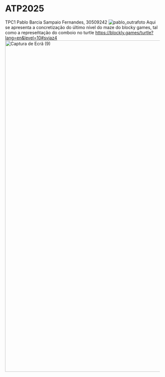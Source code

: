 # ATP2025
TPC1
Pablo Barcia Sampaio Fernandes, 30509242 
![pablo_outrafoto](https://github.com/user-attachments/assets/98bf75d7-eada-4a7a-8958-009f67abd7e7)
Aqui se apresenta a concretização do último nível do maze do blocky games, tal como a represeñtação do comboio no turtle
https://blockly.games/turtle?lang=en&level=10#svjaz4
<img width="1920" height="1080" alt="Captura de Ecrã (9)" src="https://github.com/user-attachments/assets/299b6081-6ef3-4700-806b-acf305bf3487" />
